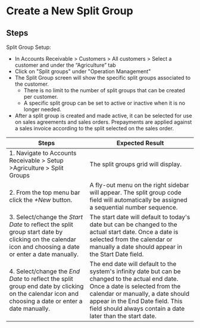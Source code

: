 ﻿# Create a New Split Group

## Steps

Split Group Setup:
  - In Accounts Receivable > Customers > All customers > Select a customer and under the “Agriculture” tab
  - Click on "Split groups" under "Operation Management"
  - The Split Group screen will show the specific split groups associated to the customer. 
      - There is no limit to the number of split groups that can be created per customer. 
      - A specific split group can be set to active or inactive when it is no longer needed.
  - After a split group is created and made active, it can be selected for use on sales agreements and sales orders. Prepayments are applied against a sales invoice according to the split selected on the sales order. 


| Steps  | Expected Result           |
|--------|---------
|1. Navigate to Accounts Receivable > Setup >Agriculture > Split Groups| The split groups grid will display.|
|2. From the top menu bar click the *+New* button.| A fly-out menu on the right sidebar will appear. The split group code field will automatically be assigned a sequential number sequence.|
|3. Select/change the *Start Date* to reflect the split group start date by clicking on the calendar icon and choosing a date or enter a date manually.| The start date will default to today's date but can be changed to the actual start date. Once a date is selected from the calendar or manually a date should appear in the Start Date field. |
|4. Select/change the *End Date* to reflect the split group end date by clicking on the calendar icon and choosing a date or enter a date manually.|The end date will default to the system's infinity date but can be changed to the actual end date. Once a date is selected from the calendar or manually, a date should appear in the End Date field. This field should always contain a date later than the start date. |

